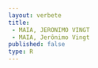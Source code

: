 ```yaml
---
layout: verbete
title:
 - MAIA, JERONIMO VINGT
 - MAIA, Jerônimo Vingt
published: false
type: R
---
```


